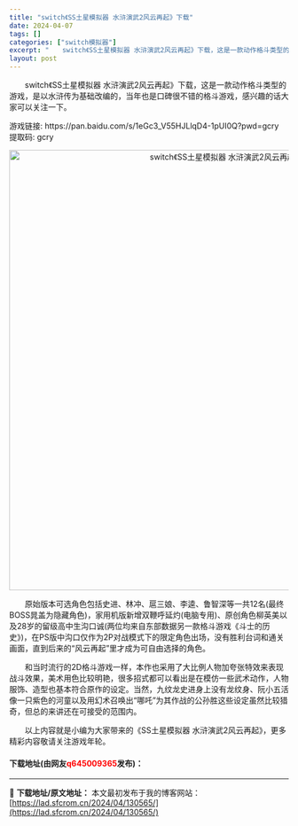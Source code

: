 ```yaml
---
title: "switch《SS土星模拟器 水浒演武2风云再起》下载"
date: 2024-04-07
tags: []
categories: ["switch模拟器"]
excerpt: "　　switch《SS土星模拟器 水浒演武2风云再起》下载，这是一款动作格斗类型的游戏，是以水浒传为基础改编的，当年也是口碑很不错的格斗游戏，感兴趣的话大家可以关注一下。 游戏链接: https://pan.baidu.com/s/1eGc3_V55HJLlqD4-1pUI0Q?pwd=gcry 提&hellip;"
layout: post
---
```


 <p>　　switch《SS土星模拟器 水浒演武2风云再起》下载，这是一款动作格斗类型的游戏，是以水浒传为基础改编的，当年也是口碑很不错的格斗游戏，感兴趣的话大家可以关注一下。</p> <p>游戏链接: https://pan.baidu.com/s/1eGc3_V55HJLlqD4-1pUI0Q?pwd=gcry 提取码: gcry</p> <p align="center"><img align="" border="0" src="https://lad.sfcrom.cn/wp-content/uploads/2024/04/20240407_66121f0107783.png" width="795" alt="switch《SS土星模拟器 水浒演武2风云再起》下载" /></p> <p>　　原始版本可选角色包括史进、林冲、扈三娘、李逵、鲁智深等一共12名(最终BOSS晁盖为隐藏角色)，家用机版新增双鞭呼延灼(电脑专用)、原创角色柳英美以及28岁的留级高中生沟口诚(两位均来自东部数据另一款格斗游戏《斗士的历史》)，在PS版中沟口仅作为2P对战模式下的限定角色出场，没有胜利台词和通关画面，直到后来的&ldquo;风云再起&rdquo;里才成为可自由选择的角色。</p> <p>　　和当时流行的2D格斗游戏一样，本作也采用了大比例人物加夸张特效来表现战斗效果，美术用色比较明艳，很多招式都可以看出是在模仿一些武术动作，人物服饰、造型也基本符合原作的设定。当然，九纹龙史进身上没有龙纹身、阮小五活像一只紫色的河童以及用幻术召唤出&ldquo;哪吒&rdquo;为其作战的公孙胜这些设定虽然比较猎奇，但总的来讲还在可接受的范围内。</p> <p>　　以上内容就是小编为大家带来的《SS土星模拟器 水浒演武2风云再起》，更多精彩内容敬请关注游戏年轮。</p> <p><h4>下载地址(由网友<font color="red">q645009365</font>发布)：</h4></p> 

---
📖 **下载地址/原文地址：** 本文最初发布于我的博客网站：[https://lad.sfcrom.cn/2024/04/130565/](https://lad.sfcrom.cn/2024/04/130565/)

